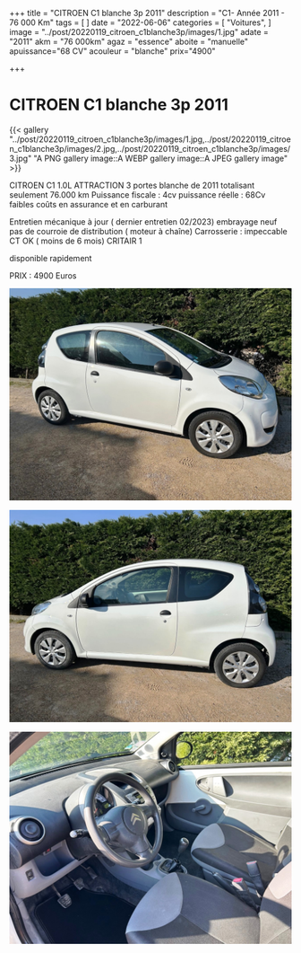 +++
title = "CITROEN C1 blanche 3p 2011"
description = "C1- Année 2011 - 76 000 Km"
tags = [
]
date = "2022-06-06"
categories = [
    "Voitures",
]
image = "../post/20220119_citroen_c1blanche3p/images/1.jpg"
adate = "2011"
akm = "76 000km"
agaz = "essence"
aboite = "manuelle"
apuissance="68 CV"
acouleur = "blanche"
prix="4900"

+++

# CITROEN  C1 blanche 3p 2011

{{< gallery "../post/20220119_citroen_c1blanche3p/images/1.jpg,../post/20220119_citroen_c1blanche3p/images/2.jpg,../post/20220119_citroen_c1blanche3p/images/3.jpg" "A PNG gallery image::A WEBP gallery image::A JPEG gallery image" >}}


CITROEN C1 1.0L ATTRACTION 3 portes blanche de 2011 totalisant seulement 76.000 km
Puissance fiscale : 4cv
puissance réelle : 68Cv
faibles coûts en assurance et en carburant



Entretien mécanique à jour ( dernier entretien 02/2023)
embrayage neuf
pas de courroie de distribution ( moteur à chaîne)
Carrosserie : impeccable
CT OK ( moins de 6 mois)
CRITAIR 1


disponible rapidement

PRIX : 4900 Euros


<!-- more -->


![](images/1.jpg)

![](images/2.jpg)

![](images/3.jpg)

